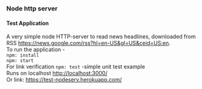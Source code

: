 ### Node http server
#### Test Application
A very simple node HTTP-server to read news headlines, downloaded from RSS https://news.google.com/rss?hl=en-US&gl=US&ceid=US:en.  
To run the application -   
`npm: install`  
`npm: start`  
For link verification `npm: test` -simple unit test example  
Runs on localhost <http://localhost:3000/>   
Or link: <https://test-nodeserv.herokuapp.com/>